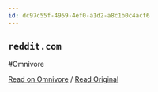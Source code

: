 ```yaml
---
id: dc97c55f-4959-4ef0-a1d2-a8c1b0c4acf6
---
```


## `reddit.com`
#Omnivore

[Read on Omnivore](https://omnivore.app/me/https-www-reddit-com-r-ipad-comments-zqh-5-rt-comment-jcbiu-2-d-190c4400975) / [Read Original](https://www.reddit.com/r/ipad/comments/zqh5rt/comment/jcbiu2d/)


